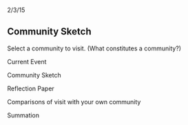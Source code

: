 2/3/15

## Community Sketch
Select a community to visit.  (What constitutes a community?)

Current Event

Community Sketch

Reflection Paper

Comparisons of visit with your own community

Summation
